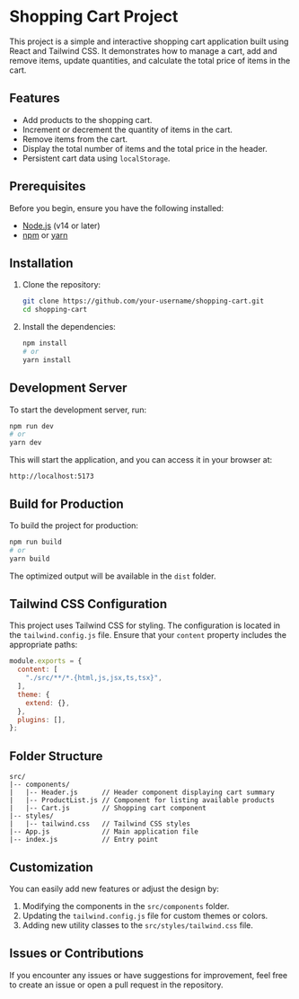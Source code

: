 # Shopping Cart Project

This project is a simple and interactive shopping cart application built using React and Tailwind CSS. It demonstrates how to manage a cart, add and remove items, update quantities, and calculate the total price of items in the cart.

## Features

- Add products to the shopping cart.
- Increment or decrement the quantity of items in the cart.
- Remove items from the cart.
- Display the total number of items and the total price in the header.
- Persistent cart data using `localStorage`.

## Prerequisites

Before you begin, ensure you have the following installed:

- [Node.js](https://nodejs.org/) (v14 or later)
- [npm](https://www.npmjs.com/) or [yarn](https://yarnpkg.com/)

## Installation

1. Clone the repository:
   ```bash
   git clone https://github.com/your-username/shopping-cart.git
   cd shopping-cart
   ```

2. Install the dependencies:
   ```bash
   npm install
   # or
   yarn install
   ```

## Development Server

To start the development server, run:

```bash
npm run dev
# or
yarn dev
```

This will start the application, and you can access it in your browser at:

```
http://localhost:5173
```

## Build for Production

To build the project for production:

```bash
npm run build
# or
yarn build
```

The optimized output will be available in the `dist` folder.

## Tailwind CSS Configuration

This project uses Tailwind CSS for styling. The configuration is located in the `tailwind.config.js` file. Ensure that your `content` property includes the appropriate paths:

```javascript
module.exports = {
  content: [
    "./src/**/*.{html,js,jsx,ts,tsx}",
  ],
  theme: {
    extend: {},
  },
  plugins: [],
};
```

## Folder Structure

```plaintext
src/
|-- components/
|   |-- Header.js      // Header component displaying cart summary
|   |-- ProductList.js // Component for listing available products
|   |-- Cart.js        // Shopping cart component
|-- styles/
|   |-- tailwind.css   // Tailwind CSS styles
|-- App.js             // Main application file
|-- index.js           // Entry point
```

## Customization

You can easily add new features or adjust the design by:

1. Modifying the components in the `src/components` folder.
2. Updating the `tailwind.config.js` file for custom themes or colors.
3. Adding new utility classes to the `src/styles/tailwind.css` file.

## Issues or Contributions

If you encounter any issues or have suggestions for improvement, feel free to create an issue or open a pull request in the repository.

